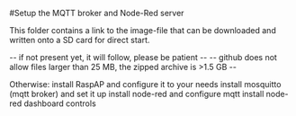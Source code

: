 
#Setup the MQTT broker and Node-Red server

This folder contains a link to the image-file that can be downloaded and written onto a SD card for direct start.

-- if not present yet, it will follow, please be patient --
-- github does not allow files larger than 25 MB, the zipped archive is >1.5 GB --

Otherwise: 
install RaspAP and configure it to your needs
install mosquitto (mqtt broker) and set it up
install node-red and configure mqtt 
install node-red dashboard controls
